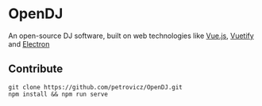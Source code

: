 # OpenDJ

An open-source DJ software, built on web technologies like [Vue.js](https://vuejs.org/), [Vuetify](https://vuetifyjs.com/) and [Electron](https://electronjs.org/)

## Contribute

```
git clone https://github.com/petrovicz/OpenDJ.git
npm install && npm run serve
```